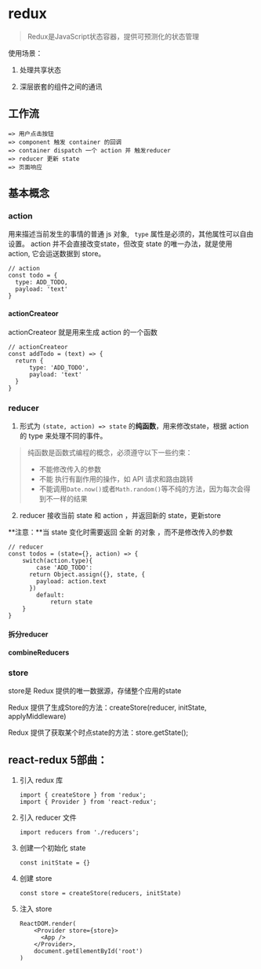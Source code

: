 # redux

> Redux是JavaScript状态容器，提供可预测化的状态管理

使用场景：

1. 处理共享状态

2. 深层嵌套的组件之间的通讯



## 工作流

```
=> 用户点击按钮
=> component 触发 container 的回调 
=> container dispatch 一个 action 并 触发reducer
=> reducer 更新 state
=> 页面响应
```



## 基本概念

### action

用来描述当前发生的事情的普通 js 对象,  ` type` 属性是必须的，其他属性可以自由设置。 action 并不会直接改变state，但改变 state 的唯一办法，就是使用 action, 它会运送数据到 store。

```
// action
const todo = {
  type: ADD_TODO,
  payload: 'text'
}
```

#### actionCreateor 

actionCreateor 就是用来生成 action 的一个函数

```
// actionCreateor 
const addTodo = (text) => {
  return {
      type: 'ADD_TODO',
      payload: 'text'
  }
}
```

### reducer

1. 形式为 `(state, action) => state`  的**纯函数**，用来修改state，根据 action 的 type 来处理不同的事件。

> 纯函数是函数式编程的概念，必须遵守以下一些约束：
>
> - 不能修改传入的参数
> - 不能 执行有副作用的操作，如 API 请求和路由跳转
> - 不能调用`Date.now()`或者`Math.random()`等不纯的方法，因为每次会得到不一样的结果

2. reducer 接收当前 state 和 action ，并返回新的 state，更新store

**注意：**当 state 变化时需要返回 全新 的对象 ，而不是修改传入的参数

```
// reducer
const todos = (state={}, action) => {
	switch(action.type){
		case 'ADD_TODO':
      return Object.assign({}, state, {
        payload: action.text
      })
		default:
			return state
	}
}
```

#### 拆分reducer





#### combineReducers





### store

store是 Redux 提供的唯一数据源，存储整个应用的state

Redux 提供了生成Store的方法：createStore(reducer, initState, applyMiddleware)

Redux 提供了获取某个时点state的方法：store.getState();









## react-redux 5部曲：

1. 引入 redux 库

   ```
   import { createStore } from 'redux';
   import { Provider } from 'react-redux';
   ```

2. 引入 reducer 文件

   ```
   import reducers from './reducers';
   ```

3. 创建一个初始化 state

   ```
   const initState = {}
   ```

4. 创建 store

   ```
   const store = createStore(reducers, initState)
   ```

5. 注入 store

   ```
   ReactDOM.render(
       <Provider store={store}>
         <App />
       </Provider>,
       document.getElementById('root')
   )
   ```





​    


